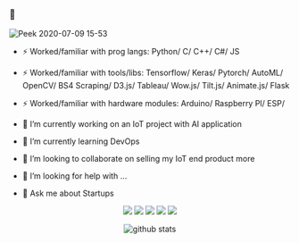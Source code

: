 ### 👋

<!--
**elvinaqa/elvinaqa** is a ✨ _special_ ✨ repository because its `README.md` (this file) appears on your GitHub profile.

Here are some ideas to get you started:

- 🔭 I’m currently working on ...
- 🌱 I’m currently learning ...
- 👯 I’m looking to collaborate on ...
- 🤔 I’m looking for help with ...
- 💬 Ask me about ...
- 📫 How to reach me: ...
- 😄 Pronouns: ...
- ⚡ Fun fact: ...
-->
![Peek 2020-07-09 15-53](https://user-images.githubusercontent.com/57037068/88589670-8c77e580-d06a-11ea-8067-696c17a6a496.gif)

- ⚡ Worked/familiar with prog langs: Python/ C/ C++/ C#/ JS
- ⚡ Worked/familiar with tools/libs: Tensorflow/ Keras/ Pytorch/ AutoML/ OpenCV/ BS4 Scraping/ D3.js/ Tableau/ Wow.js/ Tilt.js/ Animate.js/ Flask
- ⚡ Worked/familiar with hardware modules: Arduino/ Raspberry PI/ ESP/

- 🔭 I’m currently working on an IoT project with AI application
- 🌱 I’m currently learning DevOps
- 👯 I’m looking to collaborate on selling my IoT end product more
- 🤔 I’m looking for help with ...
- 💬 Ask me about Startups

<p align="center">
<a href= "https://medium.com/@elvinaqa/deep-learning-and-computer-vision-basics-i-86acab09e3b7?source=your_stories_page---------------------------"><img src="https://img.icons8.com/material-outlined/26/000000/ball-point-pen.png"/></a>
<a href= "https://www.linkedin.com/in/elvin-agammed/"><img src="https://img.icons8.com/material-outlined/30/000000/linkedin.png"/></a>
<a href= "https://www.youtube.com/channel/UCgQmxOaBSSmpIa4e-gt4_Ww"><img src="https://img.icons8.com/material-outlined/30/000000/youtube.png"/></a>
<a href= "https://dev.to/elvinaqa"><img src="https://img.icons8.com/windows/32/000000/dev.png"/></a>
<a href= "https://twitter.com/aghammadzada"><img src="https://img.icons8.com/material-outlined/30/000000/twitter.png"/></a>
</p>

<p  align="center">
  <!--<img src="https://visitor-badge.glitch.me/badge?page_id=elvinaqa.elvinaqa" alt="visitor count"/></br>-->
  <img src="https://github-readme-stats.vercel.app/api/?username=elvinaqa&show_icons=true&title_color=fffffff&icon_color=000000&text_color=000000" alt="github stats"/></br>
</p>
